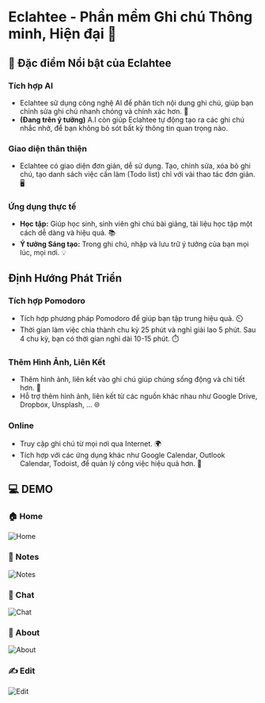 # **Eclahtee - Phần mềm Ghi chú Thông minh, Hiện đại** 🚀

## **🌟 Đặc điểm Nổi bật của Eclahtee**

### **Tích hợp AI** 
  * Eclahtee sử dụng công nghệ AI để phân tích nội dung ghi chú, giúp bạn chỉnh sửa ghi chú nhanh chóng và chính xác hơn. 🧠
  * **(Đang trên ý tưởng)** A.I còn giúp Eclahtee tự động tạo ra các ghi chú nhắc nhở, để bạn không bỏ sót bất kỳ thông tin quan trọng nào.

### **Giao diện thân thiện** 
  * Eclahtee có giao diện đơn giản, dễ sử dụng. Tạo, chỉnh sửa, xóa bỏ ghi chú, tạo danh sách việc cần làm (Todo list) chỉ với vài thao tác đơn giản. 🖥️

### **Ứng dụng thực tế**
  * **Học tập:** Giúp học sinh, sinh viên ghi chú bài giảng, tài liệu học tập một cách dễ dàng và hiệu quả. 📚
  * **Ý tưởng Sáng tạo:** Trong ghi chú, nhập và lưu trữ ý tưởng của bạn mọi lúc, mọi nơi. 💡

## **Định Hướng Phát Triển**
  
### **Tích hợp Pomodoro**
  * Tích hợp phương pháp Pomodoro để giúp bạn tập trung hiệu quả. ⏲️
  * Thời gian làm việc chia thành chu kỳ 25 phút và nghỉ giải lao 5 phút. Sau 4 chu kỳ, bạn có thời gian nghỉ dài 10-15 phút. ⏱️

### **Thêm Hình Ảnh, Liên Kết**
  * Thêm hình ảnh, liên kết vào ghi chú giúp chúng sống động và chi tiết hơn. 📸
  * Hỗ trợ thêm hình ảnh, liên kết từ các nguồn khác nhau như Google Drive, Dropbox, Unsplash, ... 🌐

### **Online**
  * Truy cập ghi chú từ mọi nơi qua Internet. 🌍
  * Tích hợp với các ứng dụng khác như Google Calendar, Outlook Calendar, Todoist, để quản lý công việc hiệu quả hơn. 📅

## **💻 DEMO**
### **🏠 Home**
  ![Home](https://github.com/MaiNgocChau9/Python-App-A-/assets/123575751/a4c9ac00-7a7c-48f1-8541-cbb6d863b33c)
### 📝 Notes
  ![Notes](https://github.com/MaiNgocChau9/Python-App-A-/assets/123575751/9796d58a-215f-474e-a6ab-0a95a9c5296b)
### **💬 Chat**
  ![Chat](https://github.com/MaiNgocChau9/Python-App-A-/assets/123575751/f8d574b1-8337-492a-9ce3-cedf675b940e)
### **👋 About**
  ![About](https://github.com/MaiNgocChau9/Python-App-A-/assets/123575751/01ff333c-c21b-49ef-a9c3-32cf0b1ebfca)
### **✍️ Edit**
  ![Edit](https://github.com/MaiNgocChau9/Python-App-A-/assets/123575751/82f67caa-54b8-419c-aaa2-94c5235b9692)


